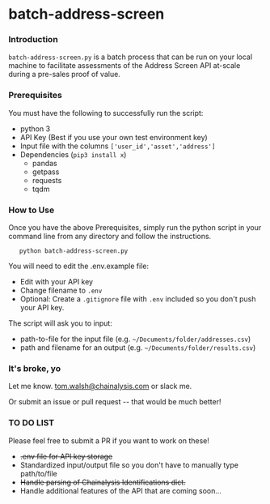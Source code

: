 # batch-address-screen

### Introduction

`batch-address-screen.py` is a batch process that can be run on your local machine to facilitate assessments of the Address Screen API at-scale during a pre-sales proof of value.

### Prerequisites

You must have the following to successfully run the script:

- python 3
- API Key (Best if you use your own test environment key)
- Input file with the columns `['user_id','asset','address']`
- Dependencies (`pip3 install x`)
  - pandas
  - getpass
  - requests
  - tqdm

### How to Use

Once you have the above Prerequisites, simply run the python script in your command line from any directory and follow the instructions.

       python batch-address-screen.py

You will need to edit the .env.example file:

- Edit with your API key
- Change filename to `.env`
- Optional: Create a `.gitignore` file with `.env` included so you don't push your API key.

The script will ask you to input:

- path-to-file for the input file (e.g. `~/Documents/folder/addresses.csv`)
- path and filename for an output (e.g. `~/Documents/folder/results.csv`)

### It's broke, yo

Let me know. tom.walsh@chainalysis.com or slack me.

Or submit an issue or pull request -- that would be much better!

### TO DO LIST

Please feel free to submit a PR if you want to work on these!

- <s>.env file for API key storage</s>
- Standardized input/output file so you don't have to manually type path/to/file
- <s>Handle parsing of Chainalysis Identifications dict.</s>
- Handle additional features of the API that are coming soon...
